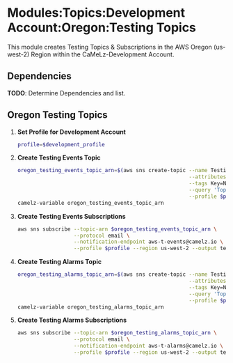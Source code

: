 
# Modules:Topics:Development Account:Oregon:Testing Topics

This module creates Testing Topics & Subscriptions in the AWS Oregon (us-west-2) Region within the
CaMeLz-Development Account.

## Dependencies

**TODO**: Determine Dependencies and list.

## Oregon Testing Topics

1. **Set Profile for Development Account**

    ```bash
    profile=$development_profile
    ```

1. **Create Testing Events Topic**

    ```bash
    oregon_testing_events_topic_arn=$(aws sns create-topic --name Testing-Events \
                                                           --attributes "DisplayName=CMLT Events" \
                                                           --tags Key=Name,Value=Testing-Events-Topic Key=Company,Value=CaMeLz Key=Environment,Value=Testing \
                                                           --query 'TopicArn' \
                                                           --profile $profile --region us-west-2 --output text)
    camelz-variable oregon_testing_events_topic_arn
    ```

1. **Create Testing Events Subscriptions**

    ```bash
    aws sns subscribe --topic-arn $oregon_testing_events_topic_arn \
                      --protocol email \
                      --notification-endpoint aws-t-events@camelz.io \
                      --profile $profile --region us-west-2 --output text
    ```

1. **Create Testing Alarms Topic**

    ```bash
    oregon_testing_alarms_topic_arn=$(aws sns create-topic --name Testing-Alarms \
                                                           --attributes "DisplayName=CMLT Alarms" \
                                                           --tags Key=Name,Value=Testing-Alarms-Topic Key=Company,Value=CaMeLz Key=Environment,Value=Testing \
                                                           --query 'TopicArn' \
                                                           --profile $profile --region us-west-2 --output text)
    camelz-variable oregon_testing_alarms_topic_arn
    ```

1. **Create Testing Alarms Subscriptions**

    ```bash
    aws sns subscribe --topic-arn $oregon_testing_alarms_topic_arn \
                      --protocol email \
                      --notification-endpoint aws-t-alarms@camelz.io \
                      --profile $profile --region us-west-2 --output text
    ```
